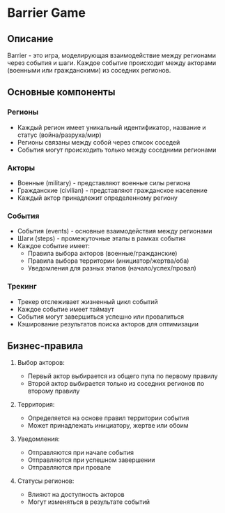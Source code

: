 # Barrier Game

## Описание
Barrier - это игра, моделирующая взаимодействие между регионами через события и шаги. Каждое событие происходит между акторами (военными или гражданскими) из соседних регионов.

## Основные компоненты

### Регионы
- Каждый регион имеет уникальный идентификатор, название и статус (война/разруха/мир)
- Регионы связаны между собой через список соседей
- События могут происходить только между соседними регионами

### Акторы
- Военные (military) - представляют военные силы региона
- Гражданские (civilian) - представляют гражданское население
- Каждый актор принадлежит определенному региону

### События
- События (events) - основные взаимодействия между регионами
- Шаги (steps) - промежуточные этапы в рамках события
- Каждое событие имеет:
  - Правила выбора акторов (военные/гражданские)
  - Правила выбора территории (инициатор/жертва/оба)
  - Уведомления для разных этапов (начало/успех/провал)

### Трекинг
- Трекер отслеживает жизненный цикл событий
- Каждое событие имеет таймаут
- События могут завершиться успешно или провалиться
- Кэширование результатов поиска акторов для оптимизации

## Бизнес-правила

1. Выбор акторов:
   - Первый актор выбирается из общего пула по первому правилу
   - Второй актор выбирается только из соседних регионов по второму правилу

2. Территория:
   - Определяется на основе правил территории события
   - Может принадлежать инициатору, жертве или обоим

3. Уведомления:
   - Отправляются при начале события
   - Отправляются при успешном завершении
   - Отправляются при провале

4. Статусы регионов:
   - Влияют на доступность акторов
   - Могут изменяться в результате событий